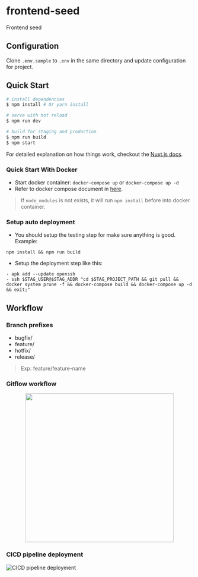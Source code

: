 # frontend-seed
Frontend seed


## Configuration

Clone `.env.sample` to `.env` in the same directory and update configuration for project.


## Quick Start

``` bash
# install dependencies
$ npm install # Or yarn install

# serve with hot reload
$ npm run dev

# build for staging and production
$ npm run build
$ npm start
```

For detailed explanation on how things work, checkout the [Nuxt.js docs](https://github.com/nuxt/nuxt.js).

### Quick Start With Docker

- Start docker container: `docker-compose up` or `docker-compose up -d`
- Refer to docker compose document in [here](https://docs.docker.com/compose/overview/#compose-documentation).

> If `node_modules` is not exists, it will run `npm install` before into docker container.

### Setup auto deployment

- You should setup the testing step for make sure anything is good. Example:
```
npm install && npm run build
```

- Setup the deployment step like this:
```
- apk add --update openssh
- ssh $STAG_USER@$STAG_ADDR "cd $STAG_PROJECT_PATH && git pull && docker system prune -f && docker-compose build && docker-compose up -d && exit;"
```


## Workflow

### Branch prefixes

- bugfix/
- feature/
- hotfix/
- release/

> Exp: feature/feature-name

### Gitflow workflow

<div align="center">
    <img src="https://wac-cdn.atlassian.com/dam/jcr:61ccc620-5249-4338-be66-94d563f2843c/05%20(2).svg?cdnVersion=411" height="400" />
</div>

### CICD pipeline deployment

![CICD pipeline deployment](https://cdn-images-1.medium.com/max/2600/1*1kUhczYDfpkWXSFt0mI2dA.png)
